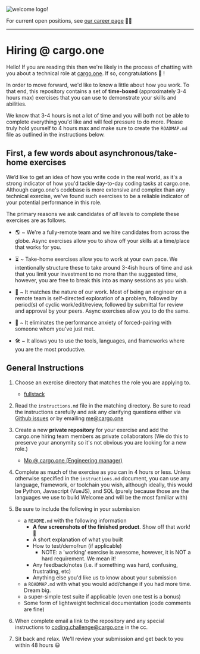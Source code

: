 ![welcome logo!](https://assets-shared.cargo.one/assets/static/logo.svg)

For current open positions, see [our career page](https://www.cargo.one/careers) 👩‍💻

------------------

# Hiring @ cargo.one

Hello! If you are reading this then we're likely in the process of chatting with you about a technical role at [cargo.one](https://www.cargo.one/). If so, congratulations :tada: !

In order to move forward, we'd like to know a little about how you work. To that end, this repository contains a set of **time-boxed** (approximately 3-4 hours max) exercises that you can use to demonstrate your skills and abilities.

We know that 3-4 hours is not a lot of time and you will both not be able to complete everything you'd like and will feel pressure to do more. Please truly hold yourself to 4 hours max and make sure to create the `ROADMAP.md` file as outlined in the instructions below.

## First, a few words about asynchronous/take-home exercises

We’d like to get an idea of how you write code in the real world, as it's a strong indicator of how you'd tackle day-to-day coding tasks at cargo.one. Although cargo.one's codebase is more extensive and complex than any technical exercise, we've found such exercises to be a reliable indicator of your potential performance in this role.

The primary reasons we ask candidates of *all* levels to complete these exercises are as follows.

* 🌎  ~ We're a fully-remote team and we hire candidates from across the globe. Async exercises allow you to show off your skills at a time/place that works for you.

* ⏳  ~ Take-home exercises allow you to work at your own pace. We intentionally structure these to take around 3-4ish hours of time and ask that you limit your investment to no more than the suggested time, however, you are free to break this into as many sessions as you wish.

* 🔄 ~ It matches the nature of our work. Most of being an engineer on a remote team is self-directed exploration of a problem, followed by period(s) of cyclic work/edit/review, followed by submittal for review and approval by your peers. Async exercises allow you to do the same.

* 👀 ~ It eliminates the performance anxiety of forced-pairing with someone whom you've just met.

* 🛠 ~ It allows you to use the tools, languages, and frameworks where you are the most productive.

## General Instructions

1. Choose an exercise directory that matches the role you are applying to.
    * [fullstack](fullstack/instructions.md)

2. Read the `instructions.md` file in the matching directory. Be sure to read the instructions carefully and ask any clarifying questions either via [Github issues](https://github.com/cargo-one/hiring-exercise/issues) or by emailing me@cargo.one

3. Create a new **private repository** for your exercise and add the cargo.one hiring team members as private collaborators (We do this to preserve your anonymity so it's not obvious you are looking for a new role.)
    * [Mo @ cargo.one (Engineering manager)](https://github.com/etshi) 

4. Complete as much of the exercise as you can in 4 hours or less. Unless otherwise specified in the `instructions.md` document, you can use any language, framework, or toolchain you wish, although ideally, this would be Python, Javascript (VueJS), and SQL (purely because those are the languages we use to build Welcome and will be the most familiar with)

5. Be sure to include the following in your submission
    * a `README.md` with the following information
        * **A few screenshots of the finished product**. Show off that work! 📸
        * A short explanation of what you built
        * How to test/demo/run (if applicable)
            * NOTE: a 'working' exercise is awesome, however, it is NOT a hard requirement. We mean it!
        * Any feedback/notes (i.e. if something was hard, confusing, frustrating, etc)
        * Anything else you'd like us to know about your submission
    * a `ROADMAP.md` with what you would add/change if you had more time. Dream big.
    * a super-simple test suite if applicable (even one test is a bonus)
    * Some form of lightweight technical documentation (code comments are fine)

5. When complete email a link to the repository and any special instructions to coding.challenge@cargo.one in the cc.

6. Sit back and relax. We'll review your submission and get back to you within 48 hours :smiley:
